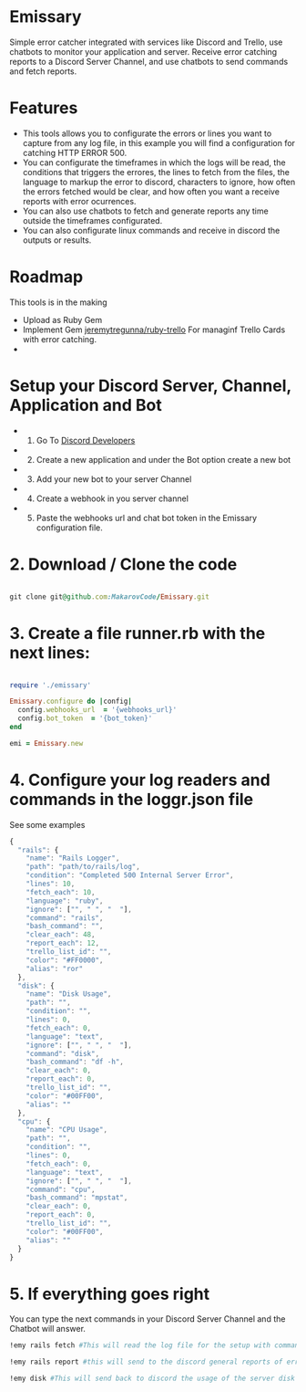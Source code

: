 # Emissary
Simple error catcher integrated with services like Discord and Trello, use chatbots to monitor your application and server.
Receive error catching reports to a Discord Server Channel, and use chatbots to send commands and fetch reports.

# Features
* This tools allows you to configurate the errors or lines you want to capture from any log file, in this example you will find a configuration for catching HTTP ERROR 500.
* You can configurate the timeframes in which the logs will be read, the conditions that triggers the errores, the lines to fetch from the files, the language to markup the error to discord, characters to ignore, how often the errors fetched would be clear, and how often you want a receive reports with error ocurrences.
* You can also use chatbots to fetch and generate reports any time outside the timeframes configurated.
* You can also configurate linux commands and receive in discord the outputs or results.


# Roadmap
This tools is in the making
* Upload as Ruby Gem
* Implement Gem [jeremytregunna/ruby-trello](https://github.com/jeremytregunna/ruby-trello) For managinf Trello Cards with error catching.
*

# Setup your Discord Server, Channel, Application and Bot
* 1. Go To [Discord Developers](https://discord.com/developers)
* 2. Create a new application and under the Bot option create a new bot
* 3. Add your new bot to your server Channel
* 4. Create a webhook in you server channel
* 5. Paste the webhooks url and chat bot token in the Emissary configuration file.

# 2. Download / Clone the code
```ruby

git clone git@github.com:MakarovCode/Emissary.git

```

# 3. Create a file runner.rb with the next lines:
```ruby

require './emissary'

Emissary.configure do |config|
  config.webhooks_url  = '{webhooks_url}'
  config.bot_token  = '{bot_token}'
end

emi = Emissary.new

```

# 4. Configure your log readers and commands in the loggr.json file

See some examples

```javascript
{
  "rails": {
    "name": "Rails Logger",
    "path": "path/to/rails/log",
    "condition": "Completed 500 Internal Server Error",
    "lines": 10,
    "fetch_each": 10,
    "language": "ruby",
    "ignore": ["", " ", "  "],
    "command": "rails",
    "bash_command": "",
    "clear_each": 48,
    "report_each": 12,
    "trello_list_id": "",
    "color": "#FF0000",
    "alias": "ror"
  },
  "disk": {
    "name": "Disk Usage",
    "path": "",
    "condition": "",
    "lines": 0,
    "fetch_each": 0,
    "language": "text",
    "ignore": ["", " ", "  "],
    "command": "disk",
    "bash_command": "df -h",
    "clear_each": 0,
    "report_each": 0,
    "trello_list_id": "",
    "color": "#00FF00",
    "alias": ""
  },
  "cpu": {
    "name": "CPU Usage",
    "path": "",
    "condition": "",
    "lines": 0,
    "fetch_each": 0,
    "language": "text",
    "ignore": ["", " ", "  "],
    "command": "cpu",
    "bash_command": "mpstat",
    "clear_each": 0,
    "report_each": 0,
    "trello_list_id": "",
    "color": "#00FF00",
    "alias": ""
  }
}
```

# 5. If everything goes right
You can type the next commands in your Discord Server Channel and the Chatbot will answer.

```ruby
!emy rails fetch #This will read the log file for the setup with command rails

!emy rails report #this will send to the discord general reports of errors catched

!emy disk #This will send back to discord the usage of the server disk partitions
```
